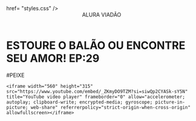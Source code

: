 <head>
<link rel="stylesheet"> href= "styles.css" />
<titulo
 <titulo></titulo>
</head>



</body>
<HEADER>ALURA VIADÃO</HEADER>


<H1>ESTOURE O BALÃO OU ENCONTRE SEU AMOR! EP:29</H1>
<P>#PEIXE</p>


 
    <iframe width="560" height="315" src="https://www.youtube.com/embed/_ZKmyDO9TZM?si=siwQp2CYASk-sY5N" title="YouTube video player" frameborder="0" allow="accelerometer; autoplay; clipboard-write; encrypted-media; gyroscope; picture-in-picture; web-share" referrerpolicy="strict-origin-when-cross-origin" allowfullscreen></iframe>





</body>
